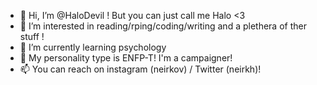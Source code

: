 - 👋 Hi, I’m @HaloDevil ! But you can just call me Halo <3
- 👀 I’m interested in reading/rping/coding/writing and a plethera of ther stuff !
- 🌱 I’m currently learning psychology 
- 💞️ My personality type is ENFP-T! I'm a campaigner!
- 📫 You can reach on instagram (neirkov) / Twitter (neirkh)!

<!---
HaloDevil/HaloDevil is a ✨ special ✨ repository because its `README.md` (this file) appears on your GitHub profile.
You can click the Preview link to take a look at your changes.
--->
